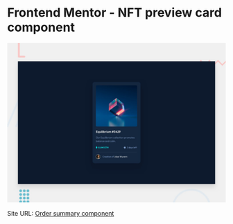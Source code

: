 # Frontend Mentor - NFT preview card component

![Captura de tela Desktop](design/desktop-preview.jpg)

Site URL: [Order summary component](https://frontendmentor-challenges-romariodev.netlify.app/nft-preview-card-component/index.html)
